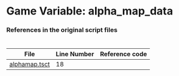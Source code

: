# Game Variable: alpha_map_data
### References in the original script files

#

| File | Line Number | Reference code |
| --- | --- | --- |
| [alphamap.tsct](../../../out/alphamap.tsct#L18) | 18 |  |
